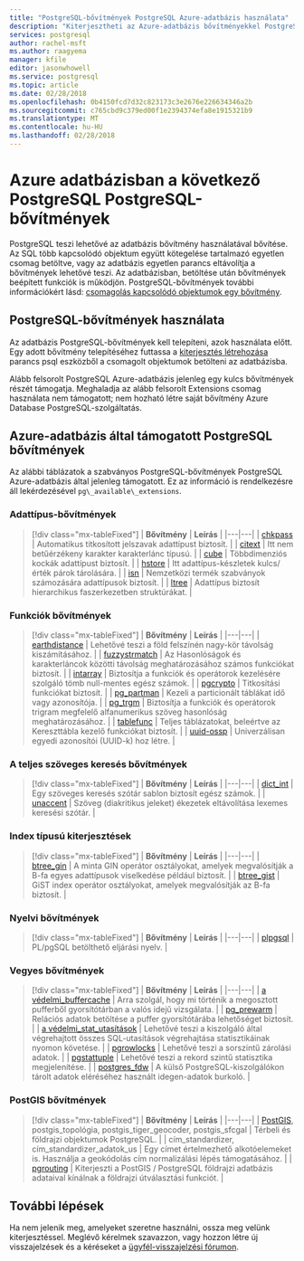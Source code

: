 ```yaml
---
title: "PostgreSQL-bővítmények PostgreSQL Azure-adatbázis használata"
description: "Kiterjesztheti az Azure-adatbázis bővítményekkel PostgreSQL az adatbázis működését ismerteti."
services: postgresql
author: rachel-msft
ms.author: raagyema
manager: kfile
editor: jasonwhowell
ms.service: postgresql
ms.topic: article
ms.date: 02/28/2018
ms.openlocfilehash: 0b4150fcd7d32c823173c3e2676e226634346a2b
ms.sourcegitcommit: c765cbd9c379ed00f1e2394374efa8e1915321b9
ms.translationtype: MT
ms.contentlocale: hu-HU
ms.lasthandoff: 02/28/2018
---
```

# <a name="postgresql-extensions-in-azure-database-for-postgresql"></a>Azure adatbázisban a következő PostgreSQL PostgreSQL-bővítmények
PostgreSQL teszi lehetővé az adatbázis bővítmény használatával bővítése. Az SQL több kapcsolódó objektum együtt kötegelése tartalmazó egyetlen csomag betöltve, vagy az adatbázis egyetlen parancs eltávolítja a bővítmények lehetővé teszi. Az adatbázisban, betöltése után bővítmények beépített funkciók is működjön. PostgreSQL-bővítmények további információkért lásd: [csomagolás kapcsolódó objektumok egy bővítmény](https://www.postgresql.org/docs/9.6/static/extend-extensions.html).

## <a name="how-to-use-postgresql-extensions"></a>PostgreSQL-bővítmények használata
Az adatbázis PostgreSQL-bővítmények kell telepíteni, azok használata előtt. Egy adott bővítmény telepítéséhez futtassa a [kiterjesztés létrehozása](https://www.postgresql.org/docs/9.6/static/sql-createextension.html) parancs psql eszközből a csomagolt objektumok betölteni az adatbázisba.

Alább felsorolt PostgreSQL Azure-adatbázis jelenleg egy kulcs bővítmények részét támogatja. Meghaladja az alább felsorolt Extensions csomag használata nem támogatott; nem hozható létre saját bővítmény Azure Database PostgreSQL-szolgáltatás.

## <a name="extensions-supported-by-azure-database-for-postgresql"></a>Azure-adatbázis által támogatott PostgreSQL bővítmények
Az alábbi táblázatok a szabványos PostgreSQL-bővítmények PostgreSQL Azure-adatbázis által jelenleg támogatott. Ez az információ is rendelkezésre áll lekérdezésével `pg\_available\_extensions`.

### <a name="data-types-extensions"></a>Adattípus-bővítmények

> [!div class="mx-tableFixed"]
| **Bővítmény** | **Leírás** |
|---|---|
| [chkpass](https://www.postgresql.org/docs/9.6/static/chkpass.html) | Automatikus titkosított jelszavak adattípust biztosít. |
| [citext](https://www.postgresql.org/docs/9.6/static/citext.html) | Itt nem betűérzékeny karakter karakterlánc típusú. |
| [cube](https://www.postgresql.org/docs/9.6/static/cube.html) | Többdimenziós kockák adattípust biztosít. |
| [hstore](https://www.postgresql.org/docs/9.6/static/hstore.html) | Itt adattípus-készletek kulcs/érték párok tárolására. |
| [isn](https://www.postgresql.org/docs/9.6/static/isn.html) | Nemzetközi termék szabványok számozására adattípusok biztosít. |
| [ltree](https://www.postgresql.org/docs/9.6/static/ltree.html) | Adattípus biztosít hierarchikus faszerkezetben struktúrákat. |

### <a name="functions-extensions"></a>Funkciók bővítmények

> [!div class="mx-tableFixed"]
| **Bővítmény** | **Leírás** |
|---|---|
| [earthdistance](https://www.postgresql.org/docs/9.6/static/earthdistance.html) | Lehetővé teszi a föld felszínén nagy-kör távolság kiszámításához. |
| [fuzzystrmatch](https://www.postgresql.org/docs/9.6/static/fuzzystrmatch.html) | Az Hasonlóságok és karakterláncok közötti távolság meghatározásához számos funkciókat biztosít. |
| [intarray](https://www.postgresql.org/docs/9.6/static/intarray.html) | Biztosítja a funkciók és operátorok kezelésére szolgáló tömb null-mentes egész számok. |
| [pgcrypto](https://www.postgresql.org/docs/9.6/static/pgcrypto.html) | Titkosítási funkciókat biztosít. |
| [pg\_partman](https://pgxn.org/dist/pg_partman/doc/pg_partman.html) | Kezeli a particionált táblákat idő vagy azonosítója. |
| [pg\_trgm](https://www.postgresql.org/docs/9.6/static/pgtrgm.html) | Biztosítja a funkciók és operátorok trigram megfelelő alfanumerikus szöveg hasonlóság meghatározásához. |
| [tablefunc](https://www.postgresql.org/docs/9.6/static/tablefunc.html) | Teljes táblázatokat, beleértve az Kereszttábla kezelő funkciókat biztosít. |
| [uuid-ossp](https://www.postgresql.org/docs/9.6/static/uuid-ossp.html) | Univerzálisan egyedi azonosítói (UUID-k) hoz létre. |

### <a name="full-text-search-extensions"></a>A teljes szöveges keresés bővítmények

> [!div class="mx-tableFixed"]
| **Bővítmény** | **Leírás** |
|---|---|
| [dict\_int](https://www.postgresql.org/docs/9.6/static/dict-int.html) | Egy szöveges keresés szótár sablon biztosít egész számok. |
| [unaccent](https://www.postgresql.org/docs/9.6/static/unaccent.html) | Szöveg (diakritikus jeleket) ékezetek eltávolítása lexemes keresési szótár. |

### <a name="index-types-extensions"></a>Index típusú kiterjesztések

> [!div class="mx-tableFixed"]
| **Bővítmény** | **Leírás** |
|---|---|
| [btree\_gin](https://www.postgresql.org/docs/9.6/static/btree-gin.html) | A minta GIN operátor osztályokat, amelyek megvalósítják a B-fa egyes adattípusok viselkedése például biztosít. |
| [btree\_gist](https://www.postgresql.org/docs/9.6/static/btree-gist.html) | GiST index operátor osztályokat, amelyek megvalósítják az B-fa biztosít. |

### <a name="language-extensions"></a>Nyelvi bővítmények

> [!div class="mx-tableFixed"]
| **Bővítmény** | **Leírás** |
|---|---|
| [plpgsql](https://www.postgresql.org/docs/9.6/static/plpgsql.html) | PL/pgSQL betölthető eljárási nyelv. |

### <a name="miscellaneous-extensions"></a>Vegyes bővítmények

> [!div class="mx-tableFixed"]
| **Bővítmény** | **Leírás** |
|---|---|
| [a védelmi\_buffercache](https://www.postgresql.org/docs/9.6/static/pgbuffercache.html) | Arra szolgál, hogy mi történik a megosztott pufferből gyorsítótárban a valós idejű vizsgálata. |
| [pg\_prewarm](https://www.postgresql.org/docs/9.6/static/pgprewarm.html) | Relációs adatok betöltése a puffer gyorsítótárába lehetőséget biztosít. |
| [a védelmi\_stat\_utasítások](https://www.postgresql.org/docs/9.6/static/pgstatstatements.html) | Lehetővé teszi a kiszolgáló által végrehajtott összes SQL-utasítások végrehajtása statisztikáinak nyomon követése. |
| [pgrowlocks](https://www.postgresql.org/docs/9.6/static/pgrowlocks.html) | Lehetővé teszi a sorszintű zárolási adatok. |
| [pgstattuple](https://www.postgresql.org/docs/9.6/static/pgstattuple.html) | Lehetővé teszi a rekord szintű statisztika megjelenítése. |
| [postgres\_fdw](https://www.postgresql.org/docs/9.6/static/postgres-fdw.html) | A külső PostgreSQL-kiszolgálókon tárolt adatok eléréséhez használt idegen-adatok burkoló. |

### <a name="postgis-extensions"></a>PostGIS bővítmények

> [!div class="mx-tableFixed"]
| **Bővítmény** | **Leírás** |
|---|---|
| [PostGIS](http://www.postgis.net/), postgis\_topológia, postgis\_tiger\_geocoder, postgis\_sfcgal | Térbeli és földrajzi objektumok PostgreSQL. |
| cím\_standardizer, cím\_standardizer\_adatok\_us | Egy címet értelmezhető alkotóelemeket is. Használja a geokódolás cím normalizálási lépés támogatásához. |
| [pgrouting](http://pgrouting.org/) | Kiterjeszti a PostGIS / PostgreSQL földrajzi adatbázis adataival kínálnak a földrajzi útválasztási funkciót. |

## <a name="next-steps"></a>További lépések
Ha nem jelenik meg, amelyeket szeretne használni, ossza meg velünk kiterjesztéssel. Meglévő kérelmek szavazzon, vagy hozzon létre új visszajelzések és a kéréseket a [ügyfél-visszajelzési fórumon](https://feedback.azure.com/forums/597976-azure-database-for-postgresql).
